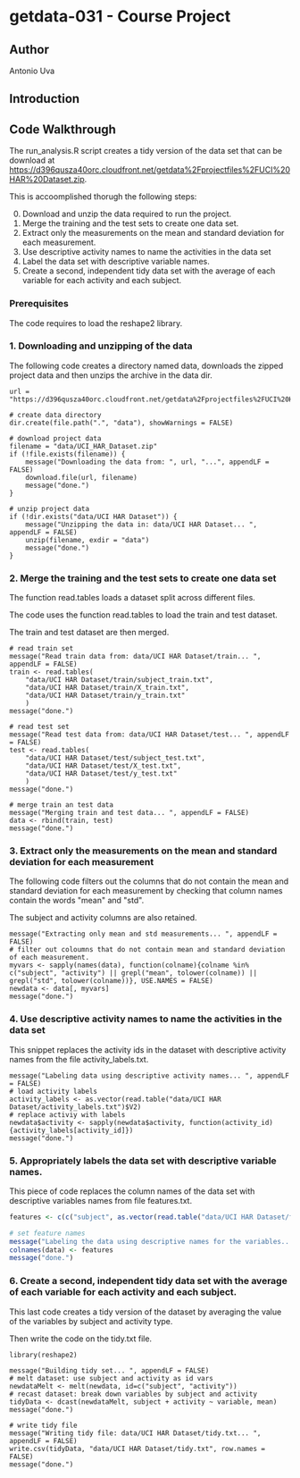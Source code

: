 # getdata-031 - Course Project

## Author

Antonio Uva


## Introduction


## Code Walkthrough
The run_analysis.R script creates a tidy version of the data set that can be download at https://d396qusza40orc.cloudfront.net/getdata%2Fprojectfiles%2FUCI%20HAR%20Dataset.zip.

This is accoomplished thorugh the following steps:

0. Download and unzip the data required to run the project.
1. Merge the training and the test sets to create one data set.
2. Extract only the measurements on the mean and standard deviation for each measurement. 
3. Use descriptive activity names to name the activities in the data set
4. Label the data set with descriptive variable names. 
5. Create a second, independent tidy data set with the average of each variable for each activity and each subject.


### Prerequisites  
The code requires to load the reshape2 library.


### 1. Downloading and unzipping of the data 

The following code creates a directory named data, downloads the zipped project data and then unzips the archive in the data dir.

```
url = "https://d396qusza40orc.cloudfront.net/getdata%2Fprojectfiles%2FUCI%20HAR%20Dataset.zip"

# create data directory 
dir.create(file.path(".", "data"), showWarnings = FALSE)

# download project data
filename = "data/UCI_HAR_Dataset.zip"
if (!file.exists(filename)) {
    message("Downloading the data from: ", url, "...", appendLF = FALSE)
    download.file(url, filename)
    message("done.")
}

# unzip project data
if (!dir.exists("data/UCI HAR Dataset")) { 
    message("Unzipping the data in: data/UCI HAR Dataset... ", appendLF = FALSE)
    unzip(filename, exdir = "data")
    message("done.")
}

```


### 2. Merge the training and the test sets to create one data set

The function read.tables loads a dataset split across different files.

The code uses the function read.tables to load the train and test dataset.

The train and test dataset are then merged.

```
# read train set
message("Read train data from: data/UCI HAR Dataset/train... ", appendLF = FALSE)
train <- read.tables(
    "data/UCI HAR Dataset/train/subject_train.txt",
    "data/UCI HAR Dataset/train/X_train.txt",
    "data/UCI HAR Dataset/train/y_train.txt"
    )
message("done.")

# read test set
message("Read test data from: data/UCI HAR Dataset/test... ", appendLF = FALSE)
test <- read.tables(
    "data/UCI HAR Dataset/test/subject_test.txt",
    "data/UCI HAR Dataset/test/X_test.txt",
    "data/UCI HAR Dataset/test/y_test.txt"
    )
message("done.")

# merge train an test data
message("Merging train and test data... ", appendLF = FALSE)
data <- rbind(train, test)
message("done.")
```


### 3. Extract only the measurements on the mean and standard deviation for each measurement

The following code filters out the columns that do not contain the mean and standard deviation for each measurement by checking that column names contain the words "mean" and "std".

The subject and activity columns are also retained.

```
message("Extracting only mean and std measurements... ", appendLF = FALSE)
# filter out coloumns that do not contain mean and standard deviation of each measurement.
myvars <- sapply(names(data), function(colname){colname %in% c("subject", "activity") || grepl("mean", tolower(colname)) || grepl("std", tolower(colname))}, USE.NAMES = FALSE)
newdata <- data[, myvars]
message("done.")
```


### 4. Use descriptive activity names to name the activities in the data set

This snippet replaces the activity ids in the dataset with descriptive activity names from the file activity_labels.txt.

```
message("Labeling data using descriptive activity names... ", appendLF = FALSE)
# load activity labels
activity_labels <- as.vector(read.table("data/UCI HAR Dataset/activity_labels.txt")$V2)
# replace activiy with labels
newdata$activity <- sapply(newdata$activity, function(activity_id){activity_labels[activity_id]})
message("done.")
```


### 5. Appropriately labels the data set with descriptive variable names.

This piece of code replaces the column names of the data set with descriptive variables names from file features.txt.

```R
features <- c(c("subject", as.vector(read.table("data/UCI HAR Dataset/features.txt")$V2)), "activity")

# set feature names
message("Labeling the data using descriptive names for the variables... ", appendLF = FALSE)
colnames(data) <- features
message("done.")
```

### 6. Create a second, independent tidy data set with the average of each variable for each activity and each subject.

This last code creates a tidy version of the dataset by averaging the value of the variables by subject and activity type.

Then write the code on the tidy.txt file.

```
library(reshape2)

message("Building tidy set... ", appendLF = FALSE)
# melt dataset: use subject and activity as id vars
newdataMelt <- melt(newdata, id=c("subject", "activity"))
# recast dataset: break down variables by subject and activity
tidyData <- dcast(newdataMelt, subject + activity ~ variable, mean)
message("done.")

# write tidy file
message("Writing tidy file: data/UCI HAR Dataset/tidy.txt... ", appendLF = FALSE) 
write.csv(tidyData, "data/UCI HAR Dataset/tidy.txt", row.names = FALSE)
message("done.")
```
